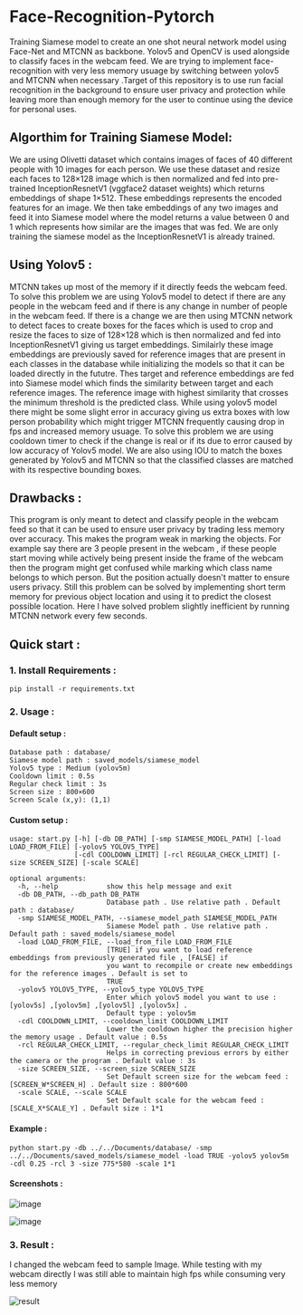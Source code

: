 # Face-Recognition-Pytorch
Training Siamese model to create an one shot neural network model using Face-Net and MTCNN as backbone. Yolov5 and OpenCV is used alongside to classify faces in the webcam feed.
We are trying to implement face-recognition with very less memory usuage by switching between yolov5 and MTCNN when necessary .Target of this repository is to use run facial recognition in the background to ensure user privacy and protection while leaving more than enough memory for the user to continue using the device for personal uses.

## Algorthim for Training Siamese Model:
We are using Olivetti dataset which contains images of faces of 40 different people with 10 images for each person. We use these dataset and resize each faces to 128×128 image which is then normalized and fed into pre-trained InceptionResnetV1 (vggface2 dataset weights) which returns embeddings of shape 1×512. These embeddings represents the encoded features for an image. We then take embeddings of any two images and feed it into Siamese model where the model returns a value between 0 and 1 which represents how similar are the images that was fed. We are only training the siamese model as the InceptionResnetV1 is already trained.

## Using Yolov5 :
MTCNN takes up most of the memory if it directly feeds the webcam feed. To solve this problem we are using Yolov5 model to detect if there are any people in the webcam feed and if there is any change in number of people in the webcam feed. If there is a change we are then using MTCNN network to detect faces to create boxes for the faces which is used to crop and resize the faces to size of 128×128 which is then normalized and fed into InceptionResnetV1 giving us target embeddings. Similairly these image embeddings are previously saved for reference images that are present in each classes in the database while initializing the models so that it can be loaded directly in the fututre. Thes target and reference embeddings are fed into Siamese model which finds the similarity between target and each reference images. The reference image with highest similarity that crosses the minimum threshold is the predicted class. While using yolov5 model there might be some slight error in accuracy giving us extra boxes with low person probability which might trigger MTCNN frequently causing drop in fps and increased memory usuage. To solve this problem we are using cooldown timer to check if the change is real or if its due to error caused by low accuracy of Yolov5 model. We are also using IOU to match the boxes generated by Yolov5 and MTCNN so that the classified classes are matched with its respective bounding boxes.

## Drawbacks :
This program is only meant to detect and classify people in the webcam feed so that it can be used to ensure user privacy by trading less memory over accuracy. This makes the program weak in marking the objects. For example say there are 3 people present in the webcam , if these people start moving while actively being present inside the frame of the webcam then the program might get confused while marking which class name belongs to which person. But the position actually doesn't matter to ensure users privacy. Still this problem can be solved by implementing short term memory for previous object location and using it to predict the closest possible location. Here I have solved problem slightly inefficient by running MTCNN network every few seconds.

## Quick start :
### 1. Install Requirements :
```shell
pip install -r requirements.txt
```

### 2. Usage :
#### Default setup :
```
Database path : database/
Siamese model path : saved_models/siamese_model
Yolov5 type : Medium (yolov5m)
Cooldown limit : 0.5s
Regular check limit : 3s
Screen size : 800×600
Screen Scale (x,y): (1,1)
```
#### Custom setup :
```console
usage: start.py [-h] [-db DB_PATH] [-smp SIAMESE_MODEL_PATH] [-load LOAD_FROM_FILE] [-yolov5 YOLOV5_TYPE]
                [-cdl COOLDOWN_LIMIT] [-rcl REGULAR_CHECK_LIMIT] [-size SCREEN_SIZE] [-scale SCALE]

optional arguments:
  -h, --help            show this help message and exit
  -db DB_PATH, --db_path DB_PATH
                        Database path . Use relative path . Default path : database/
  -smp SIAMESE_MODEL_PATH, --siamese_model_path SIAMESE_MODEL_PATH
                        Siamese Model path . Use relative path . Default path : saved_models/siamese_model
  -load LOAD_FROM_FILE, --load_from_file LOAD_FROM_FILE
                        [TRUE] if you want to load reference embeddings from previously generated file , [FALSE] if
                        you want to recompile or create new embeddings for the reference images . Default is set to
                        TRUE
  -yolov5 YOLOV5_TYPE, --yolov5_type YOLOV5_TYPE
                        Enter which yolov5 model you want to use : [yolov5s] ,[yolov5m] ,[yolov5l] ,[yolov5x] .
                        Default type : yolov5m
  -cdl COOLDOWN_LIMIT, --cooldown_limit COOLDOWN_LIMIT
                        Lower the cooldown higher the precision higher the memory usage . Default value : 0.5s
  -rcl REGULAR_CHECK_LIMIT, --regular_check_limit REGULAR_CHECK_LIMIT
                        Helps in correcting previous errors by either the camera or the program . Default value : 3s
  -size SCREEN_SIZE, --screen_size SCREEN_SIZE
                        Set Default screen size for the webcam feed : [SCREEN_W*SCREEN_H] . Default size : 800*600
  -scale SCALE, --scale SCALE
                        Set Default scale for the webcam feed : [SCALE_X*SCALE_Y] . Default size : 1*1

```
#### Example :

```shell
python start.py -db ../../Documents/database/ -smp ../../Documents/saved_models/siamese_model -load TRUE -yolov5 yolov5m -cdl 0.25 -rcl 3 -size 775*580 -scale 1*1
```
#### Screenshots : 
![image](https://user-images.githubusercontent.com/57902078/139665172-f2befe7d-b4cc-4f10-8206-f76b899be46f.png)

![image](https://user-images.githubusercontent.com/57902078/139664693-0ebe95d7-b8bf-4460-b6a3-fc525c33e233.png)

### 3. Result :
I changed the webcam feed to sample Image. While testing with my webcam directly I was still able to maintain high fps while consuming very less memory

![result](https://user-images.githubusercontent.com/57902078/139665886-504cea98-3b9d-4f16-88a7-5c30c50083bf.png)

